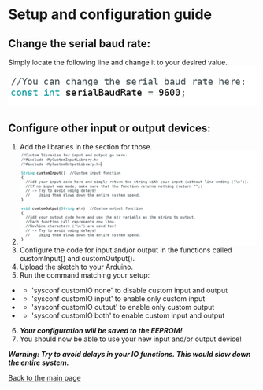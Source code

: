# Setup and configuration guide

## Change the serial baud rate:
Simply locate the following line and change it to your desired value.
![Change your serial baud rate here](https://raw.githubusercontent.com/Techcrafter/MicrOS/main/docs/img/serial-baud-rate.png)

## Configure other input or output devices:
 1. Add the libraries in the section for those.
 2. ![Add libraries and function code here](https://raw.githubusercontent.com/Techcrafter/MicrOS/main/docs/img/customIO.png)
 3. Configure the code for input and/or output in the functions called customInput() and customOutput().
 4. Upload the sketch to your Arduino.
 5. Run the command matching your setup:
   * - 'sysconf customIO none' to disable custom input and output
   * - 'sysconf customIO input' to enable only custom input
   * - 'sysconf customIO output' to enable only custom output
   * - 'sysconf customIO both' to enable custom input and output
 6. ***Your configuration will be saved to the EEPROM!***
 7. You should now be able to use your new input and/or output device!

***Warning: Try to avoid delays in your IO functions. This would slow down the entire system.***

[Back to the main page](https://techcrafter.github.io/MicrOS)